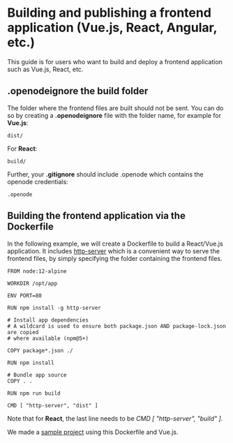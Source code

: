 # Building and publishing a frontend application (Vue.js, React, Angular, etc.)

This guide is for users who want to build and deploy a frontend application such as Vue.js, React, etc.

## .openodeignore the build folder

The folder where the frontend files are built should not be sent. You can do so by creating a **.openodeignore** file with the folder name, for example for **Vue.js**:

    dist/

For **React**:

    build/

Further, your **.gitignore** should include .openode which contains the openode credentials:

    .openode

## Building the frontend application via the Dockerfile

In the following example, we will create a Dockerfile to build a React/Vue.js application. 
It includes [http-server](https://www.npmjs.com/package/http-server) which is a convenient way to serve the frontend files, by simply specifying the folder containing the frontend files.

    FROM node:12-alpine

    WORKDIR /opt/app

    ENV PORT=80

    RUN npm install -g http-server

    # Install app dependencies
    # A wildcard is used to ensure both package.json AND package-lock.json are copied
    # where available (npm@5+)

    COPY package*.json ./

    RUN npm install

    # Bundle app source
    COPY . .

    RUN npm run build

    CMD [ "http-server", "dist" ]

Note that for **React**, the last line needs to be *CMD [ "http-server", "build" ]*.

We made a [sample project](https://github.com/openode-io/vuejs-hello-world) using this Dockerfile and Vue.js.